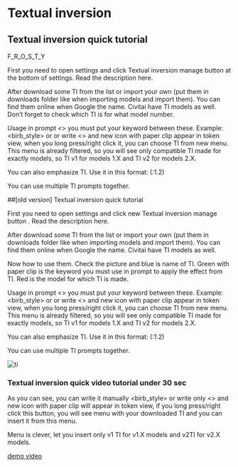 # Textual inversion


## Textual inversion quick tutorial

F_R_O_S_T_Y


First you need to open settings and click Textual inversion manage button  at the bottom of settings. Read the description here. 

After download some TI from the list or import your own (put them in downloads folder like when importing models and import them). You can find them online when Google the name. Civitai have TI models as well. Don’t forget to check which TI is for what model number. 

Usage in prompt
<> you must put your keyword between these. Example: <birb_style> or <carhelper> or write <> and new icon with paper clip appear in token view, when you long press/right click it, you can choose TI from new menu. This menu is already filtered, so you will see only compatible TI made for exactly models, so TI v1 for models 1.X and TI v2 for models 2.X.

You can also emphasize TI. Use it in this format: (<something>:1.2)

You can use multiple TI prompts together. 


##[old version] Textual inversion quick tutorial

First you need to open settings and click new Textual inversion manage button . Read the description here. 

After download some TI from the list or import your own (put them in downloads folder like when importing models and import them). You can find them online when Google the name. Civitai have TI models as well. 

Now how to use them. Check the picture and blue  is name of TI. Green with paper clip  is the keyword you must use in prompt to apply the effect from TI. Red is the model for which TI is made. 

Usage in prompt
<> you must put your keyword between these. Example: <birb_style> or <carhelper> or write <> and new icon with paper clip appear in token view, when you long press/right click it, you can choose TI from new menu. This menu is already filtered, so you will see only compatible TI made for exactly models, so TI v1 for models 1.X and TI v2 for models 2.X.

You can also emphasize TI. Use it in this format: (<something>:1.2)

You can use multiple TI prompts together.

![ti](https://cdn.discordapp.com/attachments/1058172691309404170/1069585938478530622/IMG_9260.png?ex=660aa007&is=65f82b07&hm=eaa0f47536b59efc50d30a58de89af787f506665e217032d1ce89e0ca3119566&)


### Textual inversion quick video tutorial under 30 sec

As you can see, you can write it manually <birb_style> or write only <> and new icon with paper clip will appear in token view, if you long press/right click this button, you will see menu with your downloaded TI and you can insert it from this menu.

Menu is clever, let you insert only v1 TI for v1.X models and v2TI for v2.X models. 

[demo video](https://cdn.discordapp.com/attachments/1058172691309404170/1070041213064990831/RPReplay_Final1675187416.mov?ex=660c4809&is=65f9d309&hm=d9ae37b23766bbb1684016a1230f54e8f583838ff27ab47c5563766eb0a4dca8&)
